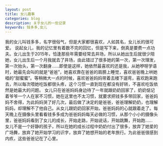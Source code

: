 ```yaml
---
layout: post
title: 女儿趣事
categories: blog
description: 关于女儿的一些记录
keywords: 钱多多,女儿
---
```

我的女儿叫钱多多，名字很俗气，但是大家都很喜欢，人如其名，女儿长的很可爱。
说起女儿，我的记忆里有着数不完的回忆，但是写下来，倒真是要费一点功夫。女儿出生于2015年，恰逢那些年需要经常去井场，所以从她出生后就很少陪她，女儿出生后一个月我就去了井场，由此错过了很多她的第一次，第一次理发，第一次抬头，第一次翻身......即使是这样，她依然最喜欢的还是我，从她咿呀学语时，她最先会叫的就是“爸爸”，她喜欢靠在爸爸的肩膀上睡觉，喜欢爸爸晚上哄她唱的“甜蜜蜜”。等稍微大一点的时候，喜欢爸爸妈妈带着去楼下遛弯，喜欢跑来跑去，所以每次喂她吃饭都很头疼，这个习惯一直到现在都没有好转，不喜欢吃饭依然是她最大的问题。
女儿只在爸爸妈妈身边待了一年就跟奶奶回家了，奶奶惦记着爷爷一个人在家不习惯，她在这里也不太习惯，就要求把钱多多带回家，爸爸妈妈不舍得，为此妈妈哭了好几次，最后做了决定的是爸爸，爸爸理解奶奶，也理解妈妈，却理解不了他自己。从女儿跟奶奶回家开始，爸爸妈妈的心就跟着走了。每天晚上在摄像头里看看钱多多成为爸爸妈妈每天必做的习惯，从那个小小的摄像头里，爸爸妈妈看到了女儿的成长，开始走路，开始说话，开始跳舞，开始跑......
女儿不是一个好静的孩子，所以在她的成长过程中奶奶付出了很多，放弃了她爱的广场舞，放弃了她开始学习的识字，放弃了她想开始的老年旅行。为此爸爸很感到内疚，这些爸爸记在了心里。


